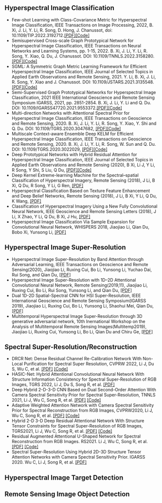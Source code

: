 ## Hyperspectral Image Classification
- Few-shot Learning with Class-Covariance Metric for Hyperspectral Image Classification, IEEE Transactions on Image Processing, 2022, B. Xi, J. Li, Y. Li, R. Song, D. Hong, J. Chanussot, doi: 10.1109/TIP.2022.3192712.[[PDF]](https://github.com/B-Xi/TIP_2022_CMFSL)[[Code]](https://github.com/B-Xi/TIP_2022_CMFSL) 
- Semisupervised Cross-scale Graph Prototypical Network for Hyperspectral Image Classification, IEEE Transactions on Neural Networks and Learning Systems, pp. 1-15, 2022. B. Xi, J. Li, Y. Li, R. Song, Y. Xiao, Q. Du, J. Chanussot. DOI: 10.1109/TNNLS.2022.3158280.[[PDF]](https://ieeexplore.ieee.org/document/9740412)[[Code]](https://github.com/B-Xi/TNNLS_2022_X-GPN) 
- SGML: A Symmetric Graph Metric Learning Framework for Efficient Hyperspectral Image Classification, IEEE Journal of Selected Topics in Applied Earth Observations and Remote Sensing, 2021. Y. Li, B. Xi, J. Li, R. Song, Y. Xiao and J. Chanussot. DOI: 10.1109/JSTARS.2021.3135548.[[PDF]](https://ieeexplore.ieee.org/abstract/document/9652087)[[Code]](https://github.com/B-Xi/JSTARS_2021_SGML)
- Semi-Supervised Graph Prototypical Networks for Hyperspectral Image Classification, 2021 IEEE International Geoscience and Remote Sensing Symposium IGARSS, 2021, pp. 2851-2854. B. Xi, J. Li, Y. Li and Q. Du. DOI: 10.1109/IGARSS47720.2021.9553372.[[PDF]](https://ieeexplore.ieee.org/document/9553372)[[Code]](https://github.com/B-Xi/IGARSS_2021_SSGPN)
- Multi-direction Networks with Attentional Spectral Prior for Hyperspectral Image Classification, IEEE Transactions on Geoscience and Remote Sensing, 2020. B. Xi, J. Li, Y. Li, R. Song, Y. Xiao, Y. Shi and Q. Du. DOI: 10.1109/TGRS.2020.3047682, [[PDF]](https://ieeexplore.ieee.org/stamp/stamp.jsp?tp=&arnumber=9325080)[[Code]](https://github.com/B-Xi/TGRS_2020_MDN-ASP)
- Multiscale Context-aware Ensemble Deep KELM for Efficient Hyperspectral Image Classification, IEEE Transactions on Geoscience and Remote Sensing, 2020. B. Xi, J. Li, Y. Li, R. Song, W. Sun and Q. Du. DOI: 10.1109/TGRS.2020.3022029, [[PDF]](https://ieeexplore.ieee.org/stamp/stamp.jsp?tp=&arnumber=9203816)[[Code]](https://github.com/B-Xi/TGRS2020_MSC-EDKELM)
- Deep Prototypical Networks with Hybrid Residual Attention for Hyperspectral Image Classification, IEEE Journal of Selected Topics in Applied Earth Observations and Remote Sensing (2020), B Xi, Li J, Y Li, R Song, Y Shi, S Liu, Q Du, [[PDF]](https://ieeexplore.ieee.org/stamp/stamp.jsp?tp=&arnumber=9126161)[[Code]](https://github.com/B-Xi/JSTARS_DPN-HRA)
- Deep Kernel Extreme-learning Machine for the Spectral–spatial Classification of Hyperspectral Imagery, Remote Sensing (2018), J Li, B Xi, Q Du, R Song, Y Li, G Ren, [[PDF]](https://doi.org/10.3390/rs10122036)
- Hyperspectral Classification Based on Texture Feature Enhancement and Deep Belief Networks, Remote Sensing (2018), J Li, B Xi, Y Li, Q Du, K Wang, [[PDF]](https://doi.org/10.3390/rs10030396)
- Classification of Hyperspectral Imagery Using a New Fully Convolutional Neural Network, IEEE Geoscience and Remote Sensing Letters (2018), J Li, X Zhao, Y Li, Q Du, B Xi, J Hu, [[PDF]](https://ieeexplore.ieee.org/document/8249752) 
- Hyperspectral Image Classification Via Sample Expansion for Convolutional Neural Network, WHISPERS 2018, Jiaojiao Li, Qian Du, Bobo Xi, Yunsong Li, [[PDF]](https://doi.org/10.1109/WHISPERS.2018.8747245)
## Hyperspectral Image Super-Resolution
- Hyperspectral Image Super-Resolution by Band Attention through Adversarial Learning, IEEE Transactions on Geoscience and Remote Sensing(2020), Jiaojiao Li, Ruxing Cui, Bo Li, Yunsong Li, Yuchao Dai, Rui Song, and Qian Du, [[PDF]](https://ieeexplore.ieee.org/document/8960413)
- Hyperspectral Image Super-Resolution with 1D–2D Attentional Convolutional Neural Network, Remote Sensing(2019,11), Jiaojiao Li, Ruxing Cui, Bo Li, Rui Song, Yunsong Li, and Qian Du,  [[PDF]](https://www.researchgate.net/publication/337704194_Hyperspectral_Image_Super-Resolution_with_1D-2D_Attentional_Convolutional_Neural_Network)
- Dual 1D-2D Spatial-Spectral CNN for HSI Super-Resolution, IEEE International Geoscience and Remote Sensing Symposium(IGARSS 2019), Jiaojiao Li, Ruxing Cui, Bo Li, Yunsong Li, Shaohui Mei, Qian Du,  [[PDF]](https://ieeexplore.ieee.org/document/8898352)
- Multitemporal Hyperspectral Image Super-Resolution through 3D generative adversarial network, 10th Inernational Workshop on the Analysis of Multitemporal Remote Sensing Images(Multitemp2019), Jiaojiao Li, Ruxing Cui, Yunsong Li, Bo Li, Qian Du and Chiru Ge, [[PDF]](https://ieeexplore.ieee.org/abstract/document/8866956)
## Spectral Super-Resolution/Reconstruction
- DRCR Net: Dense Residual Channel Re-Calibration Network With Non-Local Purification for Spectral Super Resolution, CVPRW 2022, Li J, Du S, Wu C, et al. [[PDF]](https://openaccess.thecvf.com/content/CVPR2022W/NTIRE/html/Li_DRCR_Net_Dense_Residual_Channel_Re-Calibration_Network_With_Non-Local_Purification_CVPRW_2022_paper.html) [[Code]](https://github.com/jojolee6513/DRCR-net)
- HASIC-Net: Hybrid Attentional Convolutional Neural Network With Structure Information Consistency for Spectral Super-Resolution of RGB Images, TGRS 2022, Li J, Du S, Song R, et al. [[PDF]](https://ieeexplore.ieee.org/abstract/document/9678983) 
- Deep Hybrid 2-D-3-D CNN Based on Dual Second-Order Attention With Camera Spectral Sensitivity Prior for Spectral Super-Resolution, TNNLS 2021, Li J, Wu C, Song R, et al. [[PDF]](https://ieeexplore.ieee.org/abstract/document/9506982/) [[Code]](https://github.com/Deep-imagelab/HSACS)
- Adaptive Weighted Attention Network with Camera Spectral Sensitivity Prior for Spectral Reconstruction from RGB Images, CVPRW2020, Li J, Wu C, Song R, et al. [[PDF]](http://openaccess.thecvf.com/content_CVPRW_2020/html/w31/Li_Adaptive_Weighted_Attention_Network_With_Camera_Spectral_Sensitivity_Prior_for_CVPRW_2020_paper.html) [[Code]](https://github.com/Deep-imagelab/AWAN)
- Hybrid 2-D 3-D Deep Residual Attentional Network With Structure Tensor Constraints for Spectral Super-Resolution of RGB Images, TGRS2021, Li J, Wu C, Song R, et al. [[PDF]](https://ieeexplore.ieee.org/abstract/document/9133131) [[Code]](https://github.com/Deep-imagelab/HDRAN)
- Residual Augmented Attentional U-Shaped Network for Spectral Reconstruction from RGB Images. RS2021. Li J, Wu C, Song R, et al. [[PDF]](https://www.mdpi.com/2072-4292/13/1/115) [[Code]](https://github.com/Deep-imagelab/RAAUN)
- Spectral Super-Resolution Using Hybrid 2D-3D Structure Tensor Attention Networks with Camera Spectral Sensitivity Prior. IGARSS 2020. Wu C, Li J, Song R, et al.  [[PDF]](https://ieeexplore.ieee.org/abstract/document/9323553/)

## Hyperspectral Image Target Detection
## Remote Sensing Image Object Detection

